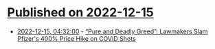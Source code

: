 # [Published on 2022-12-15](index.md)

* [2022-12-15, 04:32:00](https://soylentnews.org/article.pl?sid=22/12/14/185231&from=rss) - [“Pure and Deadly Greed”: Lawmakers Slam Pfizer's 400% Price Hike on COVID Shots](https://soylentnews.org/article.pl?sid=22/12/14/185231&from=rss)
